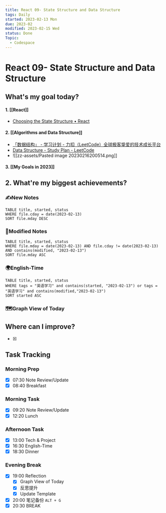 ```yaml
---
title: React 09- State Structure and Data Structure
tags: Daily
started: 2023-02-13 Mon
due: 2023-02
modified: 2023-02-15 Wed
status: Done
Topic:
  - Codespace
---
```

# React 09- State Structure and Data Structure
## What's my goal today?
#### 1. [[React]]
- [Choosing the State Structure • React](https://beta.reactjs.org/learn/choosing-the-state-structure)
#### 2. [[Algorithms and Data Structure]]
- [「数据结构」 - 学习计划 - 力扣（LeetCode）全球极客挚爱的技术成长平台](https://leetcode.cn/study-plan/data-structures/?progress=jnnzzqs)
- [Data Structure - Study Plan - LeetCode](https://leetcode.com/study-plan/data-structure/?progress=x3fworis)
- ![[zz-assets/Pasted image 20230216200514.png]]
#### 3. [[My Goals in 2023]]

## 2. What're my biggest achievements?
### ✍️New Notes

```dataview
TABLE title, started, status
WHERE file.cday = date(2023-02-13)
SORT file.mday DESC
```

### 📝Modified Notes

```dataview
TABLE title, started, status
WHERE file.mday = date(2023-02-13) AND file.cday != date(2023-02-13) AND contains(modified, "2023-02-13")
SORT file.mday ASC
```

### 🌍English-Time

```dataview
TABLE title, started, status
WHERE tags = "英语学习" and contains(started, "2023-02-13") or tags = "英语学习" and contains(modified,"2023-02-13") 
SORT started ASC
```

### 🗺️Graph View of Today

## Where can I improve?
- [x] 
## Task Tracking
### Morning Prep
- [x] 07:30 Note Review/Update
- [x] 08:40 Breakfast
### Morning Task
- [x] 09:20 Note Review/Update
- [x] 12:20 Lunch
### Afternoon Task
- [x] 13:00 Tech & Project
- [x] 16:30 English-Time
- [x] 18:30 Dinner
### Evening Break
- [x] 19:00 Reflection
	- [x] Graph View of Today
	- [x] 反思提升
	- [x] Update Template 
- [x] 20:00 笔记备份 `ALT + G`
- [x] 20:30 BREAK
